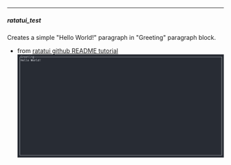 ---
##### ratatui_test
Creates a simple "Hello World!" paragraph in "Greeting" paragraph block.
- from [ratatui github README tutorial](https://github.com/ratatui-org/ratatui)
![hello world](./readme_files/hello_world.png)


